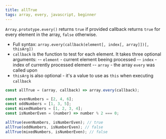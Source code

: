 ```yaml
---
title: allTrue
tags: array, every, javascript, beginner
---
```


`Array.prototype.every()` returns `true` if provided callback returns `true` for every element in the array, `false` otherwise.

- Full syntax: `array.every(callback(element[, index[, array]])[, thisArg])`
- `callback` is the function to test for each element. It takes three optional arguments:
-- `element` - current element beeing processed
-- `index` - index of currently processed element
-- `array` - the array `every` was called upon
- `thisArg` is also optional - it's a value to use as `this` when executing `callback`

```js
const allTrue = (array, callback) => array.every(callback);
```

```js
const evenNumbers = [2, 4, 6];
const oddNumbers = [1, 3, 5];
const mixedNumbers = [1, 2, 3, 4];
const isNumberEven = (number) => number % 2 === 0;

allTrue(evenNumbers, isNumberEven); // true
allTrue(oddNumbers, isNumberEven); // false
allTrue(mixedNumbers, isNumberEven); // false
```
